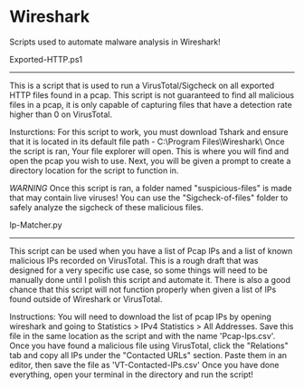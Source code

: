 # Wireshark
Scripts used to automate malware analysis in Wireshark!


Exported-HTTP.ps1
*****************
This is a script that is used to run a VirusTotal/Sigcheck on all exported HTTP files found in a pcap.
This script is not guaranteed to find all malicious files in a pcap, it is only capable of capturing files that have a detection rate higher than 0 on VirusTotal.

Insturctions:
For this script to work, you must download Tshark and ensure that it is located in its default file path - C:\Program Files\Wireshark\ 
Once the script is ran, Your file explorer will open. This is where you will find and open the pcap you wish to use. Next, you will be given a prompt to create a directory location for the script to function in.

*WARNING*
Once this script is ran, a folder named "suspicious-files" is made that may contain live viruses! You can use the "Sigcheck-of-files" folder to safely analyze the sigcheck of these malicious files.




Ip-Matcher.py
*************
This script can be used when you have a list of Pcap IPs and a list of known malicious IPs recorded on VirusTotal.
This is a rough draft that was designed for a very specific use case, so some things will need to be manually done until I polish this script and automate it.
There is also a good chance that this script will not function properly when given a list of IPs found outside of Wireshark or VirusTotal.

Instructions:
You will need to download the list of pcap IPs by opening wireshark and going to Statistics > IPv4 Statistics > All Addresses. Save this file in the same location as the script and with the name 'Pcap-Ips.csv'.
Once you have found a malicious file using VirusTotal, click the "Relations" tab and copy all IPs under the "Contacted URLs" section. Paste them in an editor, then save the file as 'VT-Contacted-IPs.csv'
Once you have done everything, open your terminal in the directory and run the script!
